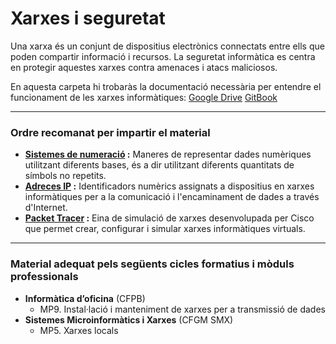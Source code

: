 # Xarxes i seguretat

Una xarxa és un conjunt de dispositius electrònics connectats entre ells que poden compartir informació i recursos. La seguretat informàtica es centra en protegir aquestes xarxes contra amenaces i atacs maliciosos.

En aquesta carpeta hi trobaràs la documentació necessària per entendre el funcionament de les xarxes informàtiques:
<a href="https://drive.google.com/drive/folders/1FEXW5WTvAY3Nf-AbEvSNVBl3iklYqX7q?usp=drive_link" target="_blank">Google Drive</a>
<a href="https://xbaubes.gitbook.io/xarxes-i-seguretat/" target="_blank">GitBook</a>

---

### Ordre recomanat per impartir el material

- **[Sistemes de numeració](https://github.com/xbaubes/XarxesISeguretat/tree/main/Sistemes-numeracio) :** Maneres de representar dades numèriques utilitzant diferents bases, és a dir utilitzant diferents quantitats de símbols no repetits.
- **[Adreces IP](https://github.com/xbaubes/XarxesISeguretat/tree/main/Adreca-IP) :** Identificadors numèrics assignats a dispositius en xarxes informàtiques per a la comunicació i l'encaminament de dades a través d'Internet.
- **[Packet Tracer](https://github.com/xbaubes/XarxesISeguretat/tree/main/Packet-tracer) :** Eina de simulació de xarxes desenvolupada per Cisco que permet crear, configurar i simular xarxes informàtiques virtuals.

---

### Material adequat pels següents cicles formatius i mòduls professionals

  - **Informàtica d’oficina** (CFPB)  
     - MP9. Instal·lació i manteniment de xarxes per a transmissió de dades
  - **Sistemes Microinformàtics i Xarxes** (CFGM SMX)  
     - MP5. Xarxes locals
